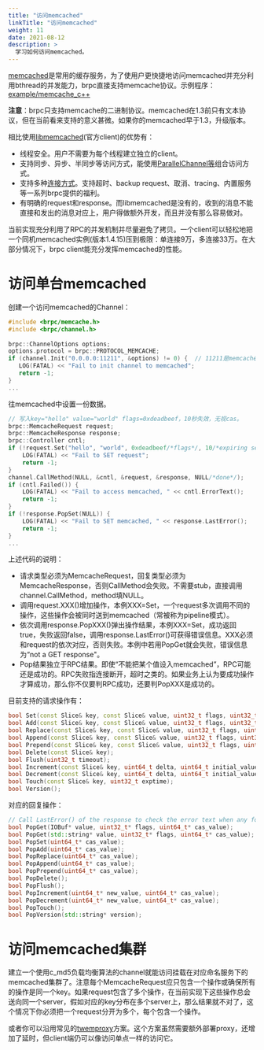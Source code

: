 ```yaml
---
title: "访问memcached"
linkTitle: "访问memcached"
weight: 11
date: 2021-08-12
description: >
  学习如何访问memcached。
---
```

[memcached](http://memcached.org/)是常用的缓存服务，为了使用户更快捷地访问memcached并充分利用bthread的并发能力，brpc直接支持memcache协议。示例程序：[example/memcache_c++](https://github.com/brpc/brpc/tree/master/example/memcache_c++/)

**注意**：brpc只支持memcache的二进制协议。memcached在1.3前只有文本协议，但在当前看来支持的意义甚微。如果你的memcached早于1.3，升级版本。

相比使用[libmemcached](http://libmemcached.org/libMemcached.html)(官方client)的优势有：

- 线程安全。用户不需要为每个线程建立独立的client。
- 支持同步、异步、半同步等访问方式，能使用[ParallelChannel等](combo_channel.md)组合访问方式。
- 支持多种[连接方式](client.md#连接方式)。支持超时、backup request、取消、tracing、内置服务等一系列brpc提供的福利。
- 有明确的request和response。而libmemcached是没有的，收到的消息不能直接和发出的消息对应上，用户得做额外开发，而且并没有那么容易做对。

当前实现充分利用了RPC的并发机制并尽量避免了拷贝。一个client可以轻松地把一个同机memcached实例(版本1.4.15)压到极限：单连接9万，多连接33万。在大部分情况下，brpc client能充分发挥memcached的性能。

# 访问单台memcached

创建一个访问memcached的Channel：

```c++
#include <brpc/memcache.h>
#include <brpc/channel.h>
 
brpc::ChannelOptions options;
options.protocol = brpc::PROTOCOL_MEMCACHE;
if (channel.Init("0.0.0.0:11211", &options) != 0) {  // 11211是memcached的默认端口
   LOG(FATAL) << "Fail to init channel to memcached";
   return -1;
}
... 
```

往memcached中设置一份数据。

```c++
// 写入key="hello" value="world" flags=0xdeadbeef，10秒失效，无视cas。
brpc::MemcacheRequest request;
brpc::MemcacheResponse response;
brpc::Controller cntl;
if (!request.Set("hello", "world", 0xdeadbeef/*flags*/, 10/*expiring seconds*/, 0/*ignore cas*/)) {
    LOG(FATAL) << "Fail to SET request";
    return -1;
} 
channel.CallMethod(NULL, &cntl, &request, &response, NULL/*done*/);
if (cntl.Failed()) {
    LOG(FATAL) << "Fail to access memcached, " << cntl.ErrorText();
    return -1;
}  
if (!response.PopSet(NULL)) {
    LOG(FATAL) << "Fail to SET memcached, " << response.LastError();
    return -1;   
}
...
```

上述代码的说明：

- 请求类型必须为MemcacheRequest，回复类型必须为MemcacheResponse，否则CallMethod会失败。不需要stub，直接调用channel.CallMethod，method填NULL。
- 调用request.XXX()增加操作，本例XXX=Set，一个request多次调用不同的操作，这些操作会被同时送到memcached（常被称为pipeline模式）。
- 依次调用response.PopXXX()弹出操作结果，本例XXX=Set，成功返回true，失败返回false，调用response.LastError()可获得错误信息。XXX必须和request的依次对应，否则失败。本例中若用PopGet就会失败，错误信息为“not a GET response"。
- Pop结果独立于RPC结果。即使“不能把某个值设入memcached”，RPC可能还是成功的。RPC失败指连接断开，超时之类的。如果业务上认为要成功操作才算成功，那么你不仅要判RPC成功，还要判PopXXX是成功的。

目前支持的请求操作有：

```c++
bool Set(const Slice& key, const Slice& value, uint32_t flags, uint32_t exptime, uint64_t cas_value);
bool Add(const Slice& key, const Slice& value, uint32_t flags, uint32_t exptime, uint64_t cas_value);
bool Replace(const Slice& key, const Slice& value, uint32_t flags, uint32_t exptime, uint64_t cas_value);
bool Append(const Slice& key, const Slice& value, uint32_t flags, uint32_t exptime, uint64_t cas_value);
bool Prepend(const Slice& key, const Slice& value, uint32_t flags, uint32_t exptime, uint64_t cas_value);
bool Delete(const Slice& key);
bool Flush(uint32_t timeout);
bool Increment(const Slice& key, uint64_t delta, uint64_t initial_value, uint32_t exptime);
bool Decrement(const Slice& key, uint64_t delta, uint64_t initial_value, uint32_t exptime);
bool Touch(const Slice& key, uint32_t exptime);
bool Version();
```

对应的回复操作：

```c++
// Call LastError() of the response to check the error text when any following operation fails.
bool PopGet(IOBuf* value, uint32_t* flags, uint64_t* cas_value);
bool PopGet(std::string* value, uint32_t* flags, uint64_t* cas_value);
bool PopSet(uint64_t* cas_value);
bool PopAdd(uint64_t* cas_value);
bool PopReplace(uint64_t* cas_value);
bool PopAppend(uint64_t* cas_value);
bool PopPrepend(uint64_t* cas_value);
bool PopDelete();
bool PopFlush();
bool PopIncrement(uint64_t* new_value, uint64_t* cas_value);
bool PopDecrement(uint64_t* new_value, uint64_t* cas_value);
bool PopTouch();
bool PopVersion(std::string* version);
```

# 访问memcached集群

建立一个使用c_md5负载均衡算法的channel就能访问挂载在对应命名服务下的memcached集群了。注意每个MemcacheRequest应只包含一个操作或确保所有的操作是同一个key。如果request包含了多个操作，在当前实现下这些操作总会送向同一个server，假如对应的key分布在多个server上，那么结果就不对了，这个情况下你必须把一个request分开为多个，每个包含一个操作。

或者你可以沿用常见的[twemproxy](https://github.com/twitter/twemproxy)方案。这个方案虽然需要额外部署proxy，还增加了延时，但client端仍可以像访问单点一样的访问它。